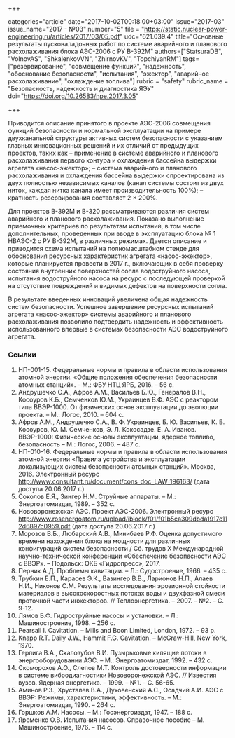 +++

categories="article"
date="2017-10-02T00:18:00+03:00"
issue="2017-03"
issue_name="2017 - №03"
number="5"
file = "https://static.nuclear-power-engineering.ru/articles/2017/03/05.pdf"
udc="621.039.4"
title="Основные результаты пусконаладочных работ по системе аварийного и планового расхолаживания блока АЭС-2006 с РУ В-392М"
authors=["StatsuraDB", "VolnovAS", "ShkalenkovVN", "ZhirnovKV", "TopchiyanRM"]
tags=["резервирование", "совмещение функций", "надежность", "обоснование безопасности", "испытания", "эжектор", "аварийное расхолаживание", "охлаждение топлива"]
rubric = "safety"
rubric_name = "Безопасность, надежность и диагностика ЯЭУ"
doi="https://doi.org/10.26583/npe.2017.3.05"

+++

Приводится описание принятого в проекте АЭС-2006 совмещения функций безопасности и нормальной эксплуатации на примере двухканальной структуры активных систем безопасности с указанием главных инновационных решений и их отличий от предыдущих проектов, таких как
– применение в системе аварийного и планового расхолаживания первого контура и охлаждения бассейна выдержки агрегата «насос-эжектор»;
– система аварийного и планового расхолаживания и охлаждения бассейна выдержки спроектирована из двух полностью независимых каналов (канал системы состоит из двух ниток, каждая нитка канала имеет производительность 100%);
– кратность резервирования составляет 2 × 200%.

Для проектов В-392М и В-320 рассматриваются различия систем аварийного и планового расхолаживания. Показано выполнение приемочных критериев по результатам испытаний, в том числе дополнительных, проведенных при вводе в эксплуатацию блока № 1 НВАЭС-2 с РУ В-392М, в различных режимах. Дается описание и приводится схема испытаний на полномасштабном стенде для обоснования ресурсных характеристик агрегата «насос-эжектор», которые планируется провести в 2017 г., включающих в себя проверку состояния внутренних поверхностей сопла водоструйного насоса, испытания водоструйного насоса на ресурс с последующей проверкой на отсутствие повреждений и видимых дефектов на поверхности сопла.

В результате введенных инноваций увеличена общая надежность систем безопасности. Успешное завершение ресурсных испытаний агрегата «насос-эжектор» системы аварийного и планового расхолаживания позволило подтвердить надежность и эффективность использованного впервые в системах безопасности АЭС водоструйного агрегата.

### Ссылки

1. НП-001-15. Федеральные нормы и правила в области использования атомной энергии. «Общие положения обеспечения безопасности атомных станций». – М.: ФБУ НТЦ ЯРБ, 2016. – 56 с.
2. Андрушечко С.А., Афров А.М., Васильев Б.Ю., Генералов В.Н., Косоуров К.Б., Семченков Ю.М., Украинцев В.Ф. АЭС с реактором типа ВВЭР-1000. От физических основ эксплуатации до эволюции проекта. – М.: Логос, 2010. – 604 с.
3. Афров А.М., Андрушечко С.А., В. Ф. Украинцев, Б. Ю. Васильев, К. Б. Косоуров, Ю. М. Семченков, Э. Л. Кокосадзе. Е. А. Иванов. ВВЭР-1000: Физические основы эксплуатации, ядерное топливо, безопасность – М.: Логос, 2006. – 487 с.
4. НП-010-16. Федеральные нормы и правила в области использования атомной энергии «Правила устройства и эксплуатации локализующих систем безопасности атомных станций». Москва, 2016. Электронный ресурс http://www.consultant.ru/document/cons_doc_LAW_196163/ (дата доступа 20.06.2017 г.)
5. Соколов Е.Я., Зингер Н.М. Струйные аппараты. – М.: Энергоатомиздат, 1989. – 352 с.
6. Нововоронежская АЭС. Проект АЭС-2006. Электронный ресурс http://www.rosenergoatom.ru/upload/iblock/f01/f01b5ca309dbda1917c112d6897c0959.pdf (дата доступа 20.06.2017 г.)
7. Морозов В.Б., Любарский А.В., Минибаев Р.Ф. Оценка допустимого времени нахождения блока на мощности для различных конфигураций систем безопасности / Сб. трудов Х Международной научно-технической конференции «Обеспечение безопасности АЭС с ВВЭР». – Подольск: ОКБ «Гидропресс», 2017.
8. Перник А.Д. Проблемы кавитации. – Л.: Судостроение, 1966. – 435 с.
9. Трубкин Е.П., Карасев Э.К., Вазингер В.В., Ларионов Н.П., Алаев Н.И., Никонов С.М. Результаты исследования эрозионной стойкости материалов в высокоскоростных потоках воды и двухфазной смеси проточной части инжекторов. // Теплоэнергетика. – 2007. – №2. – С. 9-12.
10. Лямов Б.Ф. Гидроструйные насосы и установки. – Л.: Машиностроение, 1998. – 256 с.
11. Pearsall I. Cavitation. – Mills and Boon Limited, London, 1972. – 93 p.
12. Knapp R.T. Daily J.W., Hammit F.G. Cavitation. – McGraw-Hill, New York, 1970.
13. Герлига В.А., Скалозубов В.И. Пузырьковые кипящие потоки в энергооборудовании АЭС. – М.: Энергоатомиздат, 1992. – 432 с.
14. Скоморохов А.О., Слепов М.Т. Контроль достоверности информации в системе вибродиагностики Нововоронежской АЭС. // Известия вузов. Ядерная энергетика. – 1999. – №1. – С. 56-65.
15. Аминов Р.З., Хрусталев В.А., Духовенский А.С., Осадчий А.И. АЭС с ВВЭР: Режимы, характеристики, эффективность. – М.: Энергоатомиздат, 1990. – 264 с.
16. Горшков А.М. Насосы. – М.: Госэнергоиздат, 1947. – 188 с.
17. Яременко О.В. Испытания насосов. Справочное пособие – М. Машиностроение, 1976. – 114 с.